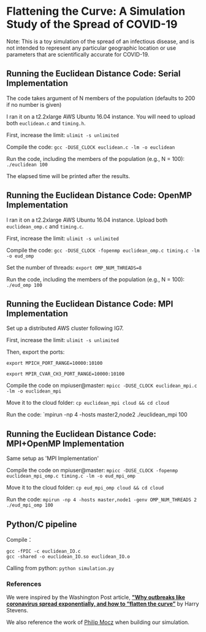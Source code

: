 # Flattening the Curve: A Simulation Study of the Spread of COVID-19

Note: This is a toy simulation of the spread of an infectious disease, and is not intended to represent any particular geographic location or use parameters that are scientifically accurate for COVID-19.

## Running the Euclidean Distance Code: Serial Implementation

The code takes argument of N members of the population (defaults to 200 if no number is given)

I ran it on a t2.2xlarge AWS Ubuntu 16.04 instance. You will need to upload both `euclidean.c` and `timing.h`.

First, increase the limit:
`ulimit -s unlimited`

Compile the code:
`gcc -DUSE_CLOCK euclidean.c -lm -o euclidean`

Run the code, including the members of the population (e.g., N = 100):
`./euclidean 100`

The elapsed time will be printed after the results.

## Running the Euclidean Distance Code: OpenMP Implementation

I ran it on a t2.2xlarge AWS Ubuntu 16.04 instance. Upload both `euclidean_omp.c` and `timing.c`.

First, increase the limit:
`ulimit -s unlimited`

Compile the code:
`gcc -DUSE_CLOCK -fopenmp euclidean_omp.c timing.c -lm -o eud_omp`

Set the number of threads:
`export OMP_NUM_THREADS=8`

Run the code, including the members of the population (e.g., N = 100):
`./eud_omp 100`

## Running the Euclidean Distance Code: MPI Implementation

Set up a distributed AWS cluster following IG7.

First, increase the limit:
`ulimit -s unlimited`

Then, export the ports:

`export MPICH_PORT_RANGE=10000:10100`

`export MPIR_CVAR_CH3_PORT_RANGE=10000:10100`

Compile the code on mpiuser@master:
`mpicc -DUSE_CLOCK euclidean_mpi.c -lm -o euclidean_mpi`

Move it to the cloud folder: 
`cp euclidean_mpi cloud && cd cloud`

Run the code:
`mpirun -np 4 -hosts master2,node2 ./euclidean_mpi 100

## Running the Euclidean Distance Code: MPI+OpenMP Implementation

Same setup as 'MPI Implementation'

Compile the code on mpiuser@master:
`mpicc -DUSE_CLOCK -fopenmp euclidean_mpi_omp.c timing.c -lm -o eud_mpi_omp`

Move it to the cloud folder: 
`cp eud_mpi_omp cloud && cd cloud`

Run the code:
`mpirun -np 4 -hosts master,node1 -genv OMP_NUM_THREADS 2 ./eud_mpi_omp 100`

## Python/C pipeline

Compile：

`gcc -fPIC -c euclidean_IO.c `  
`gcc -shared -o euclidean_IO.so euclidean_IO.o`

Calling from python:
`python simulation.py`






### References

We were inspired by the Washington Post article, [**"Why outbreaks like coronavirus spread exponentially, and how to “flatten the curve”**](https://www.washingtonpost.com/graphics/2020/world/corona-simulator/) by Harry Stevens. 

We also reference the work of [Philip Mocz](https://github.com/pmocz/coronavirusToySimulation) when building our simulation.
